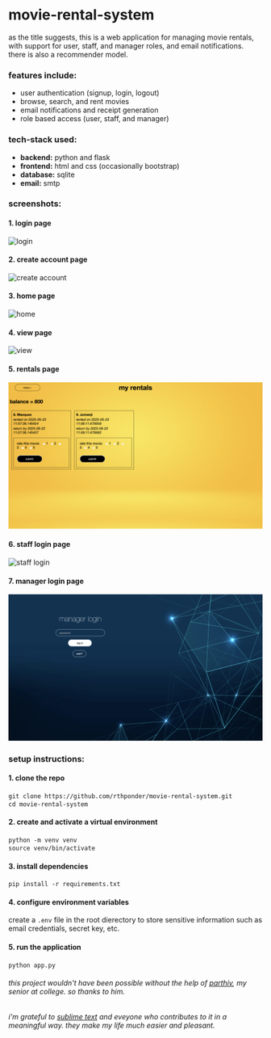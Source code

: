 # movie-rental-system





as the title suggests, this is a web application for managing movie rentals, with support for user, staff, and manager roles, and email notifications. there is also a recommender model.

### features include:
- user authentication (signup, login, logout)
- browse, search, and rent movies
- email notifications and receipt generation
- role based access (user, staff, and manager)

### tech-stack used:
- __backend:__ python and flask
- __frontend:__ html and css (occasionally bootstrap)
- __database:__ sqlite
- __email:__ smtp

### screenshots:

#### 1. login page
![login](screenshots/login.png)
#### 2. create account page
![create account](screenshots/create-acc.png)
#### 3. home page
![home](screenshots/home.png)
#### 4. view page
![view](screenshots/view.png)
#### 5. rentals page
![rentals](screenshots/customer.png)
#### 6. staff login page
![staff login](screenshots/staff-login.png)
#### 7. manager login page
![manager login](screenshots/manager-login.png)


### setup instructions:

#### 1. clone the repo
```
git clone https://github.com/rthponder/movie-rental-system.git
cd movie-rental-system
```

#### 2. create and activate a virtual environment
```
python -m venv venv
source venv/bin/activate
```

#### 3. install dependencies
```
pip install -r requirements.txt
```

#### 4. configure environment variables
create a `.env` file in the root dierectory to store sensitive information such as email credentials, secret key, etc.

#### 5. run the application
```
python app.py
```

###### _this project wouldn't have been possible without the help of [parthiv](https://github.com/blip100), my senior at college. so thanks to him._
###### _i'm grateful to [sublime text](https://www.sublimetext.com/3) and eveyone who contributes to it in a meaningful way. they make my life much easier and pleasant._

